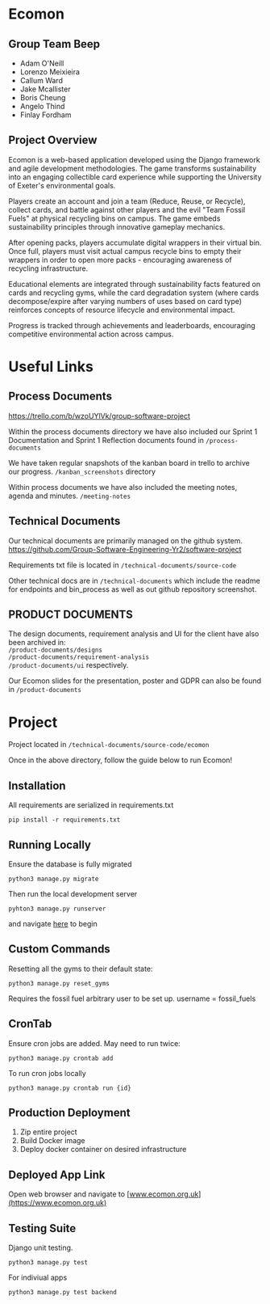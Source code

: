 # Ecomon

## Group Team Beep

-   Adam O'Neill
-   Lorenzo Meixieira
-   Callum Ward
-   Jake Mcallister
-   Boris Cheung
-   Angelo Thind
-   Finlay Fordham

## Project Overview

Ecomon is a web-based application developed using the Django framework and agile development methodologies. The game transforms sustainability into an engaging collectible card experience while supporting the University of Exeter's environmental goals.

Players create an account and join a team (Reduce, Reuse, or Recycle), collect cards, and battle against other players and the evil "Team Fossil Fuels" at physical recycling bins on campus. The game embeds sustainability principles through innovative gameplay mechanics.

After opening packs, players accumulate digital wrappers in their virtual bin. Once full, players must visit actual campus recycle bins to empty their wrappers in order to open more packs - encouraging awareness of recycling infrastructure.

Educational elements are integrated through sustainability facts featured on cards and recycling gyms, while the card degradation system (where cards decompose/expire after varying numbers of uses based on card type) reinforces concepts of resource lifecycle and environmental impact.

Progress is tracked through achievements and leaderboards, encouraging competitive environmental action across campus.

# Useful Links

## Process Documents

https://trello.com/b/wzoUYlVk/group-software-project

Within the process documents directory we have also included our Sprint 1 Documentation and Sprint 1 Reflection documents found in `/process-documents`

We have taken regular snapshots of the kanban board in trello to archive our progress. `/kanban_screenshots` directory

Within process documents we have also included the meeting notes, agenda and minutes. `/meeting-notes`

## Technical Documents

Our technical documents are primarily managed on the github system. https://github.com/Group-Software-Engineering-Yr2/software-project

Requirements txt file is located in `/technical-documents/source-code`

Other technical docs are in `/technical-documents` which include the readme for endpoints and bin_process as well as out github repository screenshot.

## PRODUCT DOCUMENTS

The design documents, requirement analysis and UI for the client have also been archived in:
<br> `/product-documents/designs`
<br> `/product-documents/requirement-analysis`
<br> `/product-documents/ui` respectively.

Our Ecomon slides for the presentation, poster and GDPR can also be found in `/product-documents`

# Project

Project located in `/technical-documents/source-code/ecomon`

Once in the above directory, follow the guide below to run Ecomon!

## Installation

All requirements are serialized in requirements.txt

`pip install -r requirements.txt`

## Running Locally

Ensure the database is fully migrated

`python3 manage.py migrate`

Then run the local development server

`pyhton3 manage.py runserver`

and navigate [here](http://localhost:8000/) to begin

## Custom Commands

Resetting all the gyms to their default state:

`python3 manage.py reset_gyms`

Requires the fossil fuel arbitrary user to be set up. username = fossil_fuels

## CronTab

Ensure cron jobs are added. May need to run twice:

`python3 manage.py crontab add`

To run cron jobs locally

`python3 manage.py crontab run {id}`

## Production Deployment

1. Zip entire project
2. Build Docker image
3. Deploy docker container on desired infrastructure

## Deployed App Link

Open web browser and navigate to [www.ecomon.org.uk](https://www.ecomon.org.uk)

## Testing Suite

Django unit testing.

```
python3 manage.py test
```

For indiviual apps

```
python3 manage.py test backend
```
